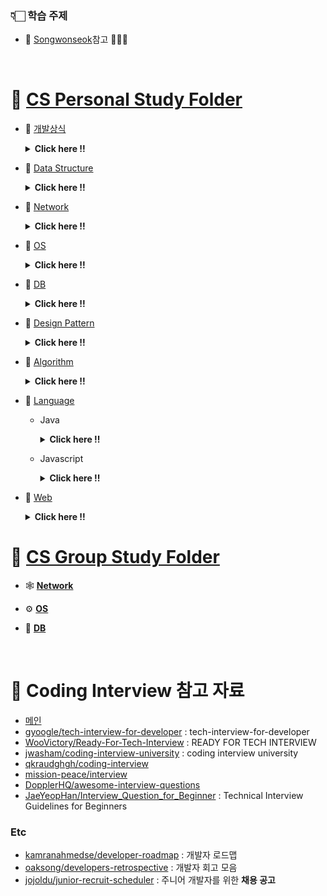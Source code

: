 ### 👇🏻 학습 주제

- 📍 [Songwonseok](https://github.com/Songwonseok/CS-Study)참고 🙏🏻✨

<br/>

# 🦋 [CS Personal Study Folder](https://github.com/SoobinJung1013/cs-study/blob/main/cs_study/README.md)

- 🌱 [개발상식](https://github.com/SoobinJung1013/cs-study/tree/main/cs_study/commonSense)

    <details markdown="1">
    <summary><strong> Click here !! </strong></summary>

  | num |               주제               |                                         공부기록                                          |
  | :-: | :------------------------------: | :---------------------------------------------------------------------------------------: |
  |  1  | 클린코드 & 리팩토링 & 시큐어코딩 | [ㄱ](https://github.com/SoobinJung1013/cs-study/blob/main/OS/OperatingSystemConcept/1.md) |
  |  2  |        애자일(Agile) 정리        | [ㄱ](https://github.com/SoobinJung1013/cs-study/blob/main/OS/OperatingSystemConcept/1.md) |
  |  3  |   TDD(Test Driven Development)   | [ㄱ](https://github.com/SoobinJung1013/cs-study/blob/main/OS/OperatingSystemConcept/1.md) |
  |  4  |       객체 지향 프로그래밍       | [ㄱ](https://github.com/SoobinJung1013/cs-study/blob/main/OS/OperatingSystemConcept/1.md) |
  |  5  |        함수형 프로그래밍         | [ㄱ](https://github.com/SoobinJung1013/cs-study/blob/main/OS/OperatingSystemConcept/1.md) |
  |  6  |         데브옵스(DevOps)         | [ㄱ](https://github.com/SoobinJung1013/cs-study/blob/main/OS/OperatingSystemConcept/1.md) |
  |  7  |     서드 파티(3rd party)란?      | [ㄱ](https://github.com/SoobinJung1013/cs-study/blob/main/OS/OperatingSystemConcept/1.md) |
  |  8  |     Git 과 GitHub 에 대해서      | [ㄱ](https://github.com/SoobinJung1013/cs-study/blob/main/OS/OperatingSystemConcept/1.md) |
  |  9  |              정규식              | [ㄱ](https://github.com/SoobinJung1013/cs-study/blob/main/OS/OperatingSystemConcept/1.md) |
  | 10  |             Generic              | [ㄱ](https://github.com/SoobinJung1013/cs-study/blob/main/OS/OperatingSystemConcept/1.md) |
  | 11  |              final               | [ㄱ](https://github.com/SoobinJung1013/cs-study/blob/main/OS/OperatingSystemConcept/1.md) |

  ***

    </details>

- 🌱 [Data Structure](https://github.com/SoobinJung1013/cs-study/tree/main/cs_study/dataStructure)

    <details markdown="1">
    <summary><strong> Click here !!  </strong></summary>

  | num |               주제               |                                         공부기록                                          |
  | :-: | :------------------------------: | :---------------------------------------------------------------------------------------: |
  |  1  |  Array & ArrayList & LinkedList  | [ㄱ](https://github.com/SoobinJung1013/cs-study/blob/main/OS/OperatingSystemConcept/1.md) |
  |  2  |     스택(Stack) & 큐(Queue)      | [ㄱ](https://github.com/SoobinJung1013/cs-study/blob/main/OS/OperatingSystemConcept/1.md) |
  |  3  |             힙(Heap)             | [ㄱ](https://github.com/SoobinJung1013/cs-study/blob/main/OS/OperatingSystemConcept/1.md) |
  |  4  | 이진탐색트리(Binary Search Tree) | [ㄱ](https://github.com/SoobinJung1013/cs-study/blob/main/OS/OperatingSystemConcept/1.md) |
  |  5  |            해시(Hash)            | [ㄱ](https://github.com/SoobinJung1013/cs-study/blob/main/OS/OperatingSystemConcept/1.md) |
  |  6  |           트라이(Trie)           | [ㄱ](https://github.com/SoobinJung1013/cs-study/blob/main/OS/OperatingSystemConcept/1.md) |
  |  7  |         B-Tree & B+Tree          | [ㄱ](https://github.com/SoobinJung1013/cs-study/blob/main/OS/OperatingSystemConcept/1.md) |
  |  8  |               Tree               | [ㄱ](https://github.com/SoobinJung1013/cs-study/blob/main/OS/OperatingSystemConcept/1.md) |
  |  9  |              Graph               | [ㄱ](https://github.com/SoobinJung1013/cs-study/blob/main/OS/OperatingSystemConcept/1.md) |

  ***

    </details>

- 🌱 [Network](https://github.com/SoobinJung1013/cs-study/tree/main/cs_study/network)

    <details markdown="1">
    <summary><strong> Click here !!  </strong></summary>

  | num |                 주제                  |                                         공부기록                                          |
  | :-: | :-----------------------------------: | :---------------------------------------------------------------------------------------: |
  |  1  |              OSI 7 계층               | [ㄱ](https://github.com/SoobinJung1013/cs-study/blob/main/OS/OperatingSystemConcept/1.md) |
  |  2  | TCP 3 way handshake & 4 way handshake | [ㄱ](https://github.com/SoobinJung1013/cs-study/blob/main/OS/OperatingSystemConcept/1.md) |
  |  3  |      TCP/IP 흐름제어 & 혼잡제어       | [ㄱ](https://github.com/SoobinJung1013/cs-study/blob/main/OS/OperatingSystemConcept/1.md) |
  |  4  |               TCPvsUDP                | [ㄱ](https://github.com/SoobinJung1013/cs-study/blob/main/OS/OperatingSystemConcept/1.md) |
  |  6  |            대칭키 & 공개키            | [ㄱ](https://github.com/SoobinJung1013/cs-study/blob/main/OS/OperatingSystemConcept/1.md) |
  |  7  |             HTTP & HTTPS              | [ㄱ](https://github.com/SoobinJung1013/cs-study/blob/main/OS/OperatingSystemConcept/1.md) |
  |  8  |      로드 밸런싱(Load Balancing)      | [ㄱ](https://github.com/SoobinJung1013/cs-study/blob/main/OS/OperatingSystemConcept/1.md) |
  |  9  |      Blocking & Non-Blocking I/O      | [ㄱ](https://github.com/SoobinJung1013/cs-study/blob/main/OS/OperatingSystemConcept/1.md) |

  ***

    </details>

- 🌱 [OS](https://github.com/SoobinJung1013/cs-study/tree/main/cs_study/os)

    <details markdown="1">
    <summary><strong> Click here !! </strong></summary>

  | num |                주제                 |                                         공부기록                                          |
  | :-: | :---------------------------------: | :---------------------------------------------------------------------------------------: |
  |  1  |             운영체제란?             | [ㄱ](https://github.com/SoobinJung1013/cs-study/blob/main/OS/OperatingSystemConcept/1.md) |
  |  2  |         프로세스 vs 스레드          | [ㄱ](https://github.com/SoobinJung1013/cs-study/blob/main/OS/OperatingSystemConcept/1.md) |
  |  3  |         프로세스 주소 공간          | [ㄱ](https://github.com/SoobinJung1013/cs-study/blob/main/OS/OperatingSystemConcept/1.md) |
  |  4  |         인터럽트(Interrupt)         | [ㄱ](https://github.com/SoobinJung1013/cs-study/blob/main/OS/OperatingSystemConcept/1.md) |
  |  5  |       시스템 콜(System Call)        | [ㄱ](https://github.com/SoobinJung1013/cs-study/blob/main/OS/OperatingSystemConcept/1.md) |
  |  6  |       PCB와 Context Switching       | [ㄱ](https://github.com/SoobinJung1013/cs-study/blob/main/OS/OperatingSystemConcept/1.md) |
  |  7  |  IPC(Inter Process Communication)   | [ㄱ](https://github.com/SoobinJung1013/cs-study/blob/main/OS/OperatingSystemConcept/1.md) |
  |  8  |            CPU 스케줄링             | [ㄱ](https://github.com/SoobinJung1013/cs-study/blob/main/OS/OperatingSystemConcept/1.md) |
  |  9  |          데드락(DeadLock)           | [ㄱ](https://github.com/SoobinJung1013/cs-study/blob/main/OS/OperatingSystemConcept/1.md) |
  | 10  |           Race Condition            | [ㄱ](https://github.com/SoobinJung1013/cs-study/blob/main/OS/OperatingSystemConcept/1.md) |
  | 11  | 세마포어(Semaphore) & 뮤텍스(Mutex) | [ㄱ](https://github.com/SoobinJung1013/cs-study/blob/main/OS/OperatingSystemConcept/1.md) |
  | 12  |        페이징 & 세그먼테이션        | [ㄱ](https://github.com/SoobinJung1013/cs-study/blob/main/OS/OperatingSystemConcept/1.md) |
  | 13  |        페이지 교체 알고리즘         | [ㄱ](https://github.com/SoobinJung1013/cs-study/blob/main/OS/OperatingSystemConcept/1.md) |
  | 14  |           메모리(Memory)            | [ㄱ](https://github.com/SoobinJung1013/cs-study/blob/main/OS/OperatingSystemConcept/1.md) |
  | 15  |             파일 시스템             | [ㄱ](https://github.com/SoobinJung1013/cs-study/blob/main/OS/OperatingSystemConcept/1.md) |

  ***

    </details>

- 🌱 [DB](https://github.com/SoobinJung1013/cs-study/tree/main/cs_study/database)

    <details markdown="1">
    <summary><strong> Click here !!</strong></summary>

  | num |                      주제                       |                                         공부기록                                          |
  | :-: | :---------------------------------------------: | :---------------------------------------------------------------------------------------: |
  |  1  |                  키(Key) 정리                   | [ㄱ](https://github.com/SoobinJung1013/cs-study/blob/main/OS/OperatingSystemConcept/1.md) |
  |  2  |                   SQL - JOIN                    | [ㄱ](https://github.com/SoobinJung1013/cs-study/blob/main/OS/OperatingSystemConcept/1.md) |
  |  3  |                  SQL Injection                  | [ㄱ](https://github.com/SoobinJung1013/cs-study/blob/main/OS/OperatingSystemConcept/1.md) |
  |  4  |                  SQL vs NoSQL                   | [ㄱ](https://github.com/SoobinJung1013/cs-study/blob/main/OS/OperatingSystemConcept/1.md) |
  |  5  |                  이상(Anomaly)                  | [ㄱ](https://github.com/SoobinJung1013/cs-study/blob/main/OS/OperatingSystemConcept/1.md) |
  |  6  |                     정규화                      | [ㄱ](https://github.com/SoobinJung1013/cs-study/blob/main/OS/OperatingSystemConcept/1.md) |
  |  7  |                  인덱스(INDEX)                  | [ㄱ](https://github.com/SoobinJung1013/cs-study/blob/main/OS/OperatingSystemConcept/1.md) |
  |  8  |              트랜잭션(Transaction)              | [ㄱ](https://github.com/SoobinJung1013/cs-study/blob/main/OS/OperatingSystemConcept/1.md) |
  |  9  | 트랜잭션 격리 수준(Transaction Isolation Level) | [ㄱ](https://github.com/SoobinJung1013/cs-study/blob/main/OS/OperatingSystemConcept/1.md) |
  | 10  |                  레디스(Redis)                  | [ㄱ](https://github.com/SoobinJung1013/cs-study/blob/main/OS/OperatingSystemConcept/1.md) |

  ***

    </details>

- 🌱 [Design Pattern](https://github.com/SoobinJung1013/cs-study/tree/main/cs_study/designPattern)

    <details markdown="1">
    <summary><strong> Click here !!  </strong></summary>

  | num |           주제            |                                         공부기록                                          |
  | :-: | :-----------------------: | :---------------------------------------------------------------------------------------: |
  |  1  | 디자인패턴 개요(Overview) | [ㄱ](https://github.com/SoobinJung1013/cs-study/blob/main/OS/OperatingSystemConcept/1.md) |
  |  2  |        어댑터 패턴        | [ㄱ](https://github.com/SoobinJung1013/cs-study/blob/main/OS/OperatingSystemConcept/1.md) |
  |  3  |        싱글톤 패턴        | [ㄱ](https://github.com/SoobinJung1013/cs-study/blob/main/OS/OperatingSystemConcept/1.md) |
  |  4  |    탬플릿 메소드 패턴     | [ㄱ](https://github.com/SoobinJung1013/cs-study/blob/main/OS/OperatingSystemConcept/1.md) |
  |  5  |    팩토리 메소드 패턴     | [ㄱ](https://github.com/SoobinJung1013/cs-study/blob/main/OS/OperatingSystemConcept/1.md) |
  |  6  |        옵저버 패턴        | [ㄱ](https://github.com/SoobinJung1013/cs-study/blob/main/OS/OperatingSystemConcept/1.md) |
  |  7  |      스트레티지 패턴      | [ㄱ](https://github.com/SoobinJung1013/cs-study/blob/main/OS/OperatingSystemConcept/1.md) |

  ***

    </details>

- 🌱 [Algorithm](https://github.com/SoobinJung1013/cs-study/tree/main/cs_study/algorithm)

    <details markdown="1">
    <summary><strong> Click here !! </strong></summary>

  | num |               주제               |                                         공부기록                                          |
  | :-: | :------------------------------: | :---------------------------------------------------------------------------------------: |
  |  1  |      거품 정렬(Bubble Sort)      | [ㄱ](https://github.com/SoobinJung1013/cs-study/blob/main/OS/OperatingSystemConcept/1.md) |
  |  2  |    선택 정렬(Selection Sort)     | [ㄱ](https://github.com/SoobinJung1013/cs-study/blob/main/OS/OperatingSystemConcept/1.md) |
  |  3  |    삽입 정렬(Insertion Sort)     | [ㄱ](https://github.com/SoobinJung1013/cs-study/blob/main/OS/OperatingSystemConcept/1.md) |
  |  4  |       퀵 정렬(Quick Sort)        | [ㄱ](https://github.com/SoobinJung1013/cs-study/blob/main/OS/OperatingSystemConcept/1.md) |
  |  5  |      합병 정렬(Merge Sort)       | [ㄱ](https://github.com/SoobinJung1013/cs-study/blob/main/OS/OperatingSystemConcept/1.md) |
  |  6  |        힙 정렬(Heap Sort)        | [ㄱ](https://github.com/SoobinJung1013/cs-study/blob/main/OS/OperatingSystemConcept/1.md) |
  |  7  |      기수 정렬(Radix Sort)       | [ㄱ](https://github.com/SoobinJung1013/cs-study/blob/main/OS/OperatingSystemConcept/1.md) |
  |  8  |      계수 정렬(Count Sort)       | [ㄱ](https://github.com/SoobinJung1013/cs-study/blob/main/OS/OperatingSystemConcept/1.md) |
  |  9  |       비트마스크(BitMask)        | [ㄱ](https://github.com/SoobinJung1013/cs-study/blob/main/OS/OperatingSystemConcept/1.md) |
  | 10  |     이분 탐색(Binary Search)     | [ㄱ](https://github.com/SoobinJung1013/cs-study/blob/main/OS/OperatingSystemConcept/1.md) |
  | 11  |          세그먼트 트리           | [ㄱ](https://github.com/SoobinJung1013/cs-study/blob/main/OS/OperatingSystemConcept/1.md) |
  | 12  |            해시(Hash)            | [ㄱ](https://github.com/SoobinJung1013/cs-study/blob/main/OS/OperatingSystemConcept/1.md) |
  | 13  |            DFS & BFS             | [ㄱ](https://github.com/SoobinJung1013/cs-study/blob/main/OS/OperatingSystemConcept/1.md) |
  | 14  |       최장 증가 수열(LIS)        | [ㄱ](https://github.com/SoobinJung1013/cs-study/blob/main/OS/OperatingSystemConcept/1.md) |
  | 15  |       최소 공통 조상(LCA)        | [ㄱ](https://github.com/SoobinJung1013/cs-study/blob/main/OS/OperatingSystemConcept/1.md) |
  | 16  | 동적 계획법(Dynamic Programming) | [ㄱ](https://github.com/SoobinJung1013/cs-study/blob/main/OS/OperatingSystemConcept/1.md) |
  | 17  |            백트래킹?             | [ㄱ](https://github.com/SoobinJung1013/cs-study/blob/main/OS/OperatingSystemConcept/1.md) |

  ***

    </details>

- 🌱 [Language](https://github.com/SoobinJung1013/cs-study/tree/main/cs_study/language)

  - Java

    <details markdown="1">
    <summary><strong> Click here !! </strong></summary>

    | num |                 주제                  |                                         공부기록                                          |
    | :-: | :-----------------------------------: | :---------------------------------------------------------------------------------------: |
    |  1  |           Java 컴파일 과정            | [ㄱ](https://github.com/SoobinJung1013/cs-study/blob/main/OS/OperatingSystemConcept/1.md) |
    |  2  | 자바 가상 머신(Java Virtual Machine)  | [ㄱ](https://github.com/SoobinJung1013/cs-study/blob/main/OS/OperatingSystemConcept/1.md) |
    |  3  |          Garbage Collection           | [ㄱ](https://github.com/SoobinJung1013/cs-study/blob/main/OS/OperatingSystemConcept/1.md) |
    |  4  |              Annotation               | [ㄱ](https://github.com/SoobinJung1013/cs-study/blob/main/OS/OperatingSystemConcept/1.md) |
    |  5  |  Call by Value vs Call by Reference   | [ㄱ](https://github.com/SoobinJung1013/cs-study/blob/main/OS/OperatingSystemConcept/1.md) |
    |  6  |   Primitive type vs Reference type    | [ㄱ](https://github.com/SoobinJung1013/cs-study/blob/main/OS/OperatingSystemConcept/1.md) |
    |  7  | String & StringBuffer & StringBuilder | [ㄱ](https://github.com/SoobinJung1013/cs-study/blob/main/OS/OperatingSystemConcept/1.md) |
    |  8  |       Overriding vs Overloading       | [ㄱ](https://github.com/SoobinJung1013/cs-study/blob/main/OS/OperatingSystemConcept/1.md) |
    |  9  |              Thread 활용              | [ㄱ](https://github.com/SoobinJung1013/cs-study/blob/main/OS/OperatingSystemConcept/1.md) |
    | 10  |    Casting(업캐스팅 & 다운캐스팅)     | [ㄱ](https://github.com/SoobinJung1013/cs-study/blob/main/OS/OperatingSystemConcept/1.md) |
    | 11  |          Promotion & Casting          | [ㄱ](https://github.com/SoobinJung1013/cs-study/blob/main/OS/OperatingSystemConcept/1.md) |
    | 12  |        고유 락(Intrinsic Lock)        | [ㄱ](https://github.com/SoobinJung1013/cs-study/blob/main/OS/OperatingSystemConcept/1.md) |
    | 13  |           Error & Exception           | [ㄱ](https://github.com/SoobinJung1013/cs-study/blob/main/OS/OperatingSystemConcept/1.md) |
    | 14  |         java 8 & java 11 차이         | [ㄱ](https://github.com/SoobinJung1013/cs-study/blob/main/OS/OperatingSystemConcept/1.md) |
    | 15  |            Access Modifier            | [ㄱ](https://github.com/SoobinJung1013/cs-study/blob/main/OS/OperatingSystemConcept/1.md) |
    | 16  |             Wrapper class             | [ㄱ](https://github.com/SoobinJung1013/cs-study/blob/main/OS/OperatingSystemConcept/1.md) |

    ***

    </details>

  - Javascript

    <details markdown="1">
    <summary><strong> Click here !! </strong></summary>

    | num |       주제        |                                         공부기록                                          |
    | :-: | :---------------: | :---------------------------------------------------------------------------------------: |
    |  1  |   JS Event Loop   | [ㄱ](https://github.com/SoobinJung1013/cs-study/blob/main/OS/OperatingSystemConcept/1.md) |
    |  2  |     Hoisting      | [ㄱ](https://github.com/SoobinJung1013/cs-study/blob/main/OS/OperatingSystemConcept/1.md) |
    |  3  |     JS Scope      | [ㄱ](https://github.com/SoobinJung1013/cs-study/blob/main/OS/OperatingSystemConcept/1.md) |
    |  4  |      Closure      | [ㄱ](https://github.com/SoobinJung1013/cs-study/blob/main/OS/OperatingSystemConcept/1.md) |
    |  5  |       this        | [ㄱ](https://github.com/SoobinJung1013/cs-study/blob/main/OS/OperatingSystemConcept/1.md) |
    |  6  |      Promise      | [ㄱ](https://github.com/SoobinJung1013/cs-study/blob/main/OS/OperatingSystemConcept/1.md) |
    |  7  | ECMAScript6(=ES6) | [ㄱ](https://github.com/SoobinJung1013/cs-study/blob/main/OS/OperatingSystemConcept/1.md) |

    ***

    </details>

- 🌱 [Web](https://github.com/SoobinJung1013/cs-study/tree/main/cs_study/web)

    <details markdown="1">
    <summary><strong> Click here !!  </strong></summary>

  | num |                      주제                      |                                         공부기록                                          |
  | :-: | :--------------------------------------------: | :---------------------------------------------------------------------------------------: |
  |  1  |                  HTTP Method                   | [ㄱ](https://github.com/SoobinJung1013/cs-study/blob/main/OS/OperatingSystemConcept/1.md) |
  |  2  |                RESTFul API 란?                 | [ㄱ](https://github.com/SoobinJung1013/cs-study/blob/main/OS/OperatingSystemConcept/1.md) |
  |  3  |              브라우저의 작동 원리              | [ㄱ](https://github.com/SoobinJung1013/cs-study/blob/main/OS/OperatingSystemConcept/1.md) |
  |  4  |           DOM(Document Object Model)           | [ㄱ](https://github.com/SoobinJung1013/cs-study/blob/main/OS/OperatingSystemConcept/1.md) |
  |  5  |          Event Bubbling and Capturing          | [ㄱ](https://github.com/SoobinJung1013/cs-study/blob/main/OS/OperatingSystemConcept/1.md) |
  |  6  |                Event delegation                | [ㄱ](https://github.com/SoobinJung1013/cs-study/blob/main/OS/OperatingSystemConcept/1.md) |
  |  7  |             CSS Selector 우선순위              | [ㄱ](https://github.com/SoobinJung1013/cs-study/blob/main/OS/OperatingSystemConcept/1.md) |
  |  8  |                 Reflow&Repaint                 | [ㄱ](https://github.com/SoobinJung1013/cs-study/blob/main/OS/OperatingSystemConcept/1.md) |
  |  9  |                      CORS                      | [ㄱ](https://github.com/SoobinJung1013/cs-study/blob/main/OS/OperatingSystemConcept/1.md) |
  | 10  |                크로스 브라우징                 | [ㄱ](https://github.com/SoobinJung1013/cs-study/blob/main/OS/OperatingSystemConcept/1.md) |
  | 11  |                 웹 성능 최적화                 | [ㄱ](https://github.com/SoobinJung1013/cs-study/blob/main/OS/OperatingSystemConcept/1.md) |
  | 12  | 서버 사이드 렌더링 vs 클라이언트 사이드 렌더링 | [ㄱ](https://github.com/SoobinJung1013/cs-study/blob/main/OS/OperatingSystemConcept/1.md) |
  | 13  |                CSS Methodology                 | [ㄱ](https://github.com/SoobinJung1013/cs-study/blob/main/OS/OperatingSystemConcept/1.md) |
  | 14  |           Normalize.css vs Reset.css           | [ㄱ](https://github.com/SoobinJung1013/cs-study/blob/main/OS/OperatingSystemConcept/1.md) |
  | 15  |                  웹 컴포넌트                   | [ㄱ](https://github.com/SoobinJung1013/cs-study/blob/main/OS/OperatingSystemConcept/1.md) |
  | 16  |          쿠키(Cookie) & 세션(Session)          | [ㄱ](https://github.com/SoobinJung1013/cs-study/blob/main/OS/OperatingSystemConcept/1.md) |
  | 13  |             웹 서버와 WAS의 차이점             | [ㄱ](https://github.com/SoobinJung1013/cs-study/blob/main/OS/OperatingSystemConcept/1.md) |
  | 14  |                     OAuth                      | [ㄱ](https://github.com/SoobinJung1013/cs-study/blob/main/OS/OperatingSystemConcept/1.md) |
  | 15  |              JWT(JSON Web Token)               | [ㄱ](https://github.com/SoobinJung1013/cs-study/blob/main/OS/OperatingSystemConcept/1.md) |
  | 16  |         Authentication & Authorization         | [ㄱ](https://github.com/SoobinJung1013/cs-study/blob/main/OS/OperatingSystemConcept/1.md) |
  | 17  |                   로그 레벨                    | [ㄱ](https://github.com/SoobinJung1013/cs-study/blob/main/OS/OperatingSystemConcept/1.md) |
  | 18  |                    UI와 UX                     | [ㄱ](https://github.com/SoobinJung1013/cs-study/blob/main/OS/OperatingSystemConcept/1.md) |
  | 19  |                     Vue.js                     | [ㄱ](https://github.com/SoobinJung1013/cs-study/blob/main/OS/OperatingSystemConcept/1.md) |
  | 20  |                     React                      | [ㄱ](https://github.com/SoobinJung1013/cs-study/blob/main/OS/OperatingSystemConcept/1.md) |
  | 21  |               Vue.js vs React.js               | [ㄱ](https://github.com/SoobinJung1013/cs-study/blob/main/OS/OperatingSystemConcept/1.md) |
  | 22  |      네이티브 앱 & 웹 앱 & 하이브리드 앱       | [ㄱ](https://github.com/SoobinJung1013/cs-study/blob/main/OS/OperatingSystemConcept/1.md) |
  | 23  |            PWA(Progressive Web App)            | [ㄱ](https://github.com/SoobinJung1013/cs-study/blob/main/OS/OperatingSystemConcept/1.md) |

  ***

    </details>

# 🦋 [CS Group Study Folder](https://github.com/SoobinJung1013/cs-study/tree/main/cs_group_study)

- 🕸 [**Network**](https://github.com/SoobinJung1013/cs-study/tree/main/cs_group_study/Network)

- ⚙️ [**OS**](https://github.com/SoobinJung1013/cs-study/tree/main/cs_group_study/OS)

- 🧳 [**DB**](https://github.com/SoobinJung1013/cs-study/tree/main/cs_group_study/DB)

<br/>

# 🦋 Coding Interview 참고 자료

- [메인](https://github.com/Songwonseok/CS-Study)
- [gyoogle/tech-interview-for-developer](https://github.com/gyoogle/tech-interview-for-developer) : tech-interview-for-developer
- [WooVictory/Ready-For-Tech-Interview](https://github.com/WooVictory/Ready-For-Tech-Interview) : READY FOR TECH INTERVIEW
- [jwasham/coding-interview-university](https://github.com/jwasham/coding-interview-university) : coding interview university
- [qkraudghgh/coding-interview](https://github.com/qkraudghgh/coding-interview)
- [mission-peace/interview](https://github.com/mission-peace/interview)
- [DopplerHQ/awesome-interview-questions](https://github.com/DopplerHQ/awesome-interview-questions)
- [JaeYeopHan/Interview_Question_for_Beginner](https://github.com/JaeYeopHan/Interview_Question_for_Beginner) : Technical Interview Guidelines for Beginners

### Etc

- [kamranahmedse/developer-roadmap](https://github.com/kamranahmedse/developer-roadmap) : 개발자 로드맵
- [oaksong/developers-retrospective](https://github.com/oaksong/developers-retrospective) : 개발자 회고 모음
- [jojoldu/junior-recruit-scheduler](https://github.com/jojoldu/junior-recruit-scheduler) : 주니어 개발자를 위한 **채용 공고**
